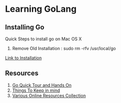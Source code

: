 # Learning GoLang

## Installing Go

Quick Steps to install go on Mac OS X

1. Remove Old Installation : sudo rm -rfv /usr/local/go

[Link to Installation](https://medium.com/golang-learn/quick-go-setup-guide-on-mac-os-x-956b327222b8)

## Resources

1. [Go Quick Tour and Hands On](https://tour.golang.org/welcome/1)
2. [Things To Keep in mind](http://devs.cloudimmunity.com/gotchas-and-common-mistakes-in-go-golang/)
3. [Various Online Resources Collection](https://github.com/golang/go/wiki/Learn)
